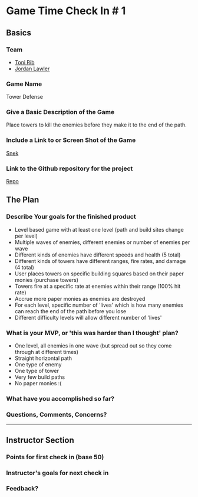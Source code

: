 # Game Time Check In # 1

## Basics

### Team
- [Toni Rib](https://github.com/ToniRib)
- [Jordan Lawler](https://github.com/jlawlzz)

### Game Name

Tower Defense

### Give a Basic Description of the Game

Place towers to kill the enemies before they make it to the end of the path.

### Include a Link to or Screen Shot of the Game

[Snek](http://imgur.com/gallery/owNiA)

### Link to the Github repository for the project
[Repo](https://github.com/ToniRib/game_time)

## The Plan

### Describe Your goals for the finished product

- Level based game with at least one level (path and build sites change per level)
- Multiple waves of enemies, different enemies or number of enemies per wave
- Different kinds of enemies have different speeds and health (5 total)
- Different kinds of towers have different ranges, fire rates, and damage (4 total)
- User places towers on specific building squares based on their paper monies (purchase towers)
- Towers fire at a specific rate at enemies within their range (100% hit rate)
- Accrue more paper monies as enemies are destroyed
- For each level, specific number of 'lives' which is how many enemies can reach the end of the path before you lose
- Different difficulty levels will allow different number of 'lives'

### What is your MVP, or 'this was harder than I thought' plan?

- One level, all enemies in one wave (but spread out so they come through at different times)
- Straight horizontal path
- One type of enemy
- One type of tower
- Very few build paths
- No paper monies :(

### What have you accomplished so far?

### Questions, Comments, Concerns?

-----

## Instructor Section

### Points for first check in (base 50)

### Instructor's goals for next check in

### Feedback?
